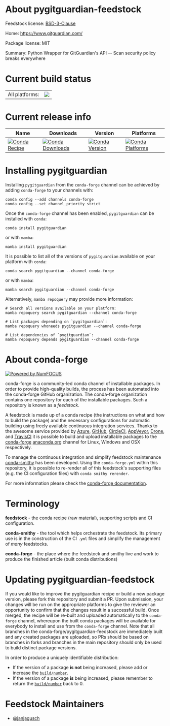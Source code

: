 About pygitguardian-feedstock
=============================

Feedstock license: [BSD-3-Clause](https://github.com/conda-forge/pygitguardian-feedstock/blob/main/LICENSE.txt)

Home: https://www.gitguardian.com/

Package license: MIT

Summary: Python Wrapper for GitGuardian's API -- Scan security policy breaks everywhere

Current build status
====================


<table><tr><td>All platforms:</td>
    <td>
      <a href="https://dev.azure.com/conda-forge/feedstock-builds/_build/latest?definitionId=25355&branchName=main">
        <img src="https://dev.azure.com/conda-forge/feedstock-builds/_apis/build/status/pygitguardian-feedstock?branchName=main">
      </a>
    </td>
  </tr>
</table>

Current release info
====================

| Name | Downloads | Version | Platforms |
| --- | --- | --- | --- |
| [![Conda Recipe](https://img.shields.io/badge/recipe-pygitguardian-green.svg)](https://anaconda.org/conda-forge/pygitguardian) | [![Conda Downloads](https://img.shields.io/conda/dn/conda-forge/pygitguardian.svg)](https://anaconda.org/conda-forge/pygitguardian) | [![Conda Version](https://img.shields.io/conda/vn/conda-forge/pygitguardian.svg)](https://anaconda.org/conda-forge/pygitguardian) | [![Conda Platforms](https://img.shields.io/conda/pn/conda-forge/pygitguardian.svg)](https://anaconda.org/conda-forge/pygitguardian) |

Installing pygitguardian
========================

Installing `pygitguardian` from the `conda-forge` channel can be achieved by adding `conda-forge` to your channels with:

```
conda config --add channels conda-forge
conda config --set channel_priority strict
```

Once the `conda-forge` channel has been enabled, `pygitguardian` can be installed with `conda`:

```
conda install pygitguardian
```

or with `mamba`:

```
mamba install pygitguardian
```

It is possible to list all of the versions of `pygitguardian` available on your platform with `conda`:

```
conda search pygitguardian --channel conda-forge
```

or with `mamba`:

```
mamba search pygitguardian --channel conda-forge
```

Alternatively, `mamba repoquery` may provide more information:

```
# Search all versions available on your platform:
mamba repoquery search pygitguardian --channel conda-forge

# List packages depending on `pygitguardian`:
mamba repoquery whoneeds pygitguardian --channel conda-forge

# List dependencies of `pygitguardian`:
mamba repoquery depends pygitguardian --channel conda-forge
```


About conda-forge
=================

[![Powered by
NumFOCUS](https://img.shields.io/badge/powered%20by-NumFOCUS-orange.svg?style=flat&colorA=E1523D&colorB=007D8A)](https://numfocus.org)

conda-forge is a community-led conda channel of installable packages.
In order to provide high-quality builds, the process has been automated into the
conda-forge GitHub organization. The conda-forge organization contains one repository
for each of the installable packages. Such a repository is known as a *feedstock*.

A feedstock is made up of a conda recipe (the instructions on what and how to build
the package) and the necessary configurations for automatic building using freely
available continuous integration services. Thanks to the awesome service provided by
[Azure](https://azure.microsoft.com/en-us/services/devops/), [GitHub](https://github.com/),
[CircleCI](https://circleci.com/), [AppVeyor](https://www.appveyor.com/),
[Drone](https://cloud.drone.io/welcome), and [TravisCI](https://travis-ci.com/)
it is possible to build and upload installable packages to the
[conda-forge](https://anaconda.org/conda-forge) [anaconda.org](https://anaconda.org/)
channel for Linux, Windows and OSX respectively.

To manage the continuous integration and simplify feedstock maintenance
[conda-smithy](https://github.com/conda-forge/conda-smithy) has been developed.
Using the ``conda-forge.yml`` within this repository, it is possible to re-render all of
this feedstock's supporting files (e.g. the CI configuration files) with ``conda smithy rerender``.

For more information please check the [conda-forge documentation](https://conda-forge.org/docs/).

Terminology
===========

**feedstock** - the conda recipe (raw material), supporting scripts and CI configuration.

**conda-smithy** - the tool which helps orchestrate the feedstock.
                   Its primary use is in the construction of the CI ``.yml`` files
                   and simplify the management of *many* feedstocks.

**conda-forge** - the place where the feedstock and smithy live and work to
                  produce the finished article (built conda distributions)


Updating pygitguardian-feedstock
================================

If you would like to improve the pygitguardian recipe or build a new
package version, please fork this repository and submit a PR. Upon submission,
your changes will be run on the appropriate platforms to give the reviewer an
opportunity to confirm that the changes result in a successful build. Once
merged, the recipe will be re-built and uploaded automatically to the
`conda-forge` channel, whereupon the built conda packages will be available for
everybody to install and use from the `conda-forge` channel.
Note that all branches in the conda-forge/pygitguardian-feedstock are
immediately built and any created packages are uploaded, so PRs should be based
on branches in forks and branches in the main repository should only be used to
build distinct package versions.

In order to produce a uniquely identifiable distribution:
 * If the version of a package **is not** being increased, please add or increase
   the [``build/number``](https://docs.conda.io/projects/conda-build/en/latest/resources/define-metadata.html#build-number-and-string).
 * If the version of a package **is** being increased, please remember to return
   the [``build/number``](https://docs.conda.io/projects/conda-build/en/latest/resources/define-metadata.html#build-number-and-string)
   back to 0.

Feedstock Maintainers
=====================

* [@janjagusch](https://github.com/janjagusch/)

